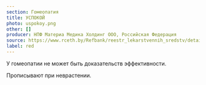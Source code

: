 ```yaml
---
section: Гомеопатия
title: УСПОКОЙ
photo: uspokoy.png
other: []
producer: НПФ Материа Медика Холдинг ООО, Российская Федерация
source: https://www.rceth.by/Refbank/reestr_lekarstvennih_sredstv/details/6543_03_08_13_18
label: red
---
```


У гомеопатии не может быть доказательств эффективности.

Прописывают при неврастении.
